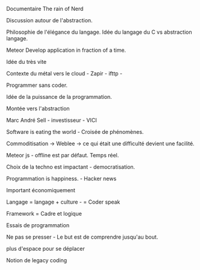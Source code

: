Documentaire  The rain of Nerd

Discussion autour de l'abstraction. 

Philosophie de l'élégance du langage. Idée du langage du C vs abstraction langage.

Meteor Develop application in fraction of a time.

Idée du très vite 

Contexte du métal vers le cloud - Zapir - ifttp - 

Programmer sans coder.

Idée de la puissance de la programmation.

Montée vers l'abstraction

Marc André Sell - investisseur - VICI

Software is eating the world - Croisée de phénomènes.

Commoditisation -> Weblee -> ce qui était une difficulté devient une facilité.

Meteor js - offline est par défaut. Temps réel.

Choix de la techno est impactant - democratisation.

Programmation is happiness. - Hacker news

Important économiquement

Langage = langage + culture - = Coder speak

Framework = Cadre et logique 

Essais de programmation

Ne pas se presser - Le but est de comprendre jusqu'au bout.

plus d'espace pour se déplacer

Notion de legacy coding